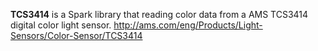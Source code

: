 **TCS3414** is a Spark library that reading color data from a AMS TCS3414 digital color light sensor.
<http://ams.com/eng/Products/Light-Sensors/Color-Sensor/TCS3414>